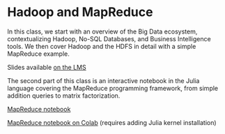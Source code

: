 # Hadoop and MapReduce

In this class, we start with an overview of the Big Data ecosystem,
contextualizing Hadoop, No-SQL Databases, and Business Intelligence tools. We
then cover Hadoop and the HDFS in detail with a simple MapReduce example.

Slides available [on the LMS](https://lms.isae.fr/pluginfile.php/150058/mod_resource/content/1/1901AM-CoursSupaero_IntroBigDataMapReduce.pdf)

The second part of this class is an interactive notebook in the Julia language
covering the MapReduce programming framework, from simple addition queries to matrix factorization.

[MapReduce notebook](https://github.com/SupaeroDataScience/OBD/blob/master/notebooks/Introduction%20to%20MapReduce.ipynb)

[MapReduce notebook on Colab](https://colab.research.google.com/github/SupaeroDataScience/OBD/blob/master/notebooks/Introduction%20to%20MapReduce.ipynb) (requires adding Julia kernel installation)
